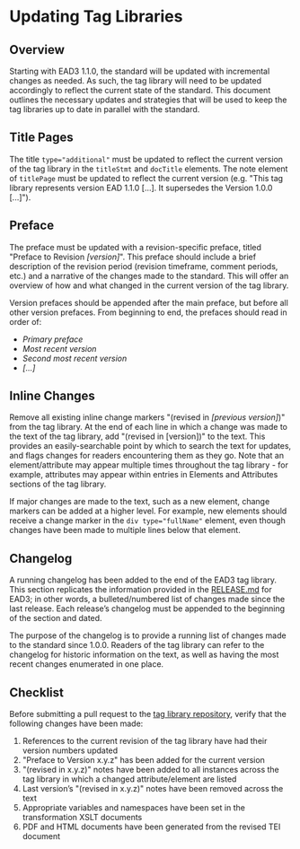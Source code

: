 # Updating Tag Libraries

## Overview

Starting with EAD3 1.1.0, the standard will be updated with incremental changes as needed.  As such, the tag library will need to be updated accordingly to reflect the current state of the standard.  This document outlines the necessary updates and strategies that will be used to keep the tag libraries up to date in parallel with the standard.

## Title Pages

The title `type="additional"` must be updated to reflect the current version of the tag library in the `titleStmt` and `docTitle` elements.  The note element of `titlePage` must be updated to reflect the current version (e.g. "This tag library represents version EAD 1.1.0 [...].  It supersedes the Version 1.0.0 [...]").

## Preface

The preface must be updated with a revision-specific preface, titled "Preface to Revision _[version]_".  This preface should include a brief description of the revision period (revision timeframe, comment periods, etc.) and a narrative of the changes made to the standard.  This will offer an overview of how and what changed in the current version of the tag library.

Version prefaces should be appended after the main preface, but before all other version prefaces.  From beginning to end, the prefaces should read in order of:

* _Primary preface_
* _Most recent version_
* _Second most recent version_
* _[...]_

## Inline Changes

Remove all existing inline change markers "(revised in _[previous version]_)" from the tag library.  At the end of each line in which a change was made to the text of the tag library, add "(revised in [version])" to the text.  This provides an easily-searchable point by which to search the text for updates, and flags changes for readers encountering them as they go.  Note that an element/attribute may appear multiple times throughout the tag library - for example, attributes may appear within entries in Elements and Attributes sections of the tag library.

If major changes are made to the text, such as a new element, change markers can be added at a higher level.  For example, new elements should receive a change marker in the `div type="fullName"` element, even though changes have been made to multiple lines below that element.

## Changelog

A running changelog has been added to the end of the EAD3 tag library.  This section replicates the information provided in the [RELEASE.md](https://github.com/SAA-SDT/EAD3/blob/master/RELEASE.md) for EAD3; in other words, a bulleted/numbered list of changes made since the last release.  Each release’s changelog must be appended to the beginning of the section and dated.

The purpose of the changelog is to provide a running list of changes made to the standard since 1.0.0.  Readers of the tag library can refer to the changelog for historic information on the text, as well as having the most recent changes enumerated in one place.

## Checklist

Before submitting a pull request to the [tag library repository](https://github.com/SAA-SDT/EAS-TagLibraries), verify that the following changes have been made:

1. References to the current revision of the tag library have had their version numbers updated
2. "Preface to Version x.y.z" has been added for the current version
3. "(revised in x.y.z)" notes have been added to all instances across the tag library in which a changed attribute/element are listed
4. Last version’s "(revised in x.y.z)" notes have been removed across the text
5. Appropriate variables and namespaces have been set in the transformation XSLT documents
6. PDF and HTML documents have been generated from the revised TEI document